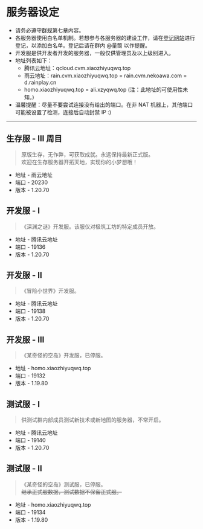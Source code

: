 # 服务器设定

- 请务必遵守[群规](https://docs.qq.com/doc/BqI21X2yZIht1uk2Wg4MIZuY4VMUVJ4EOlkR3qbQ4F0mu2fb4yxLve02Bmo64kq9mU3NZmXX2uu91X2XdkkH0)第七章内容。
- 各服务器使用白名单机制。若想参与各服务器的建设工作，请在[登记网站](https://docs.qq.com/sheet/DSnFwckZ2RE1SYXp0)进行登记，以添加白名单。登记后请在群内 @量筒 以作提醒。
- 开发服是供开发者开发的服务器，一般仅供管理员及以上级别进入。
- 地址列表如下：
  - 腾讯云地址：qcloud.cvm.xiaozhiyuqwq.top
  - 雨云地址：rain.cvm.xiaozhiyuqwq.top = rain.cvm.nekoawa.com = d.rainplay.cn
  - homo.xiaozhiyuqwq.top = ali.xzyqwq.top (注：此地址的可使用性未知。)
- 温馨提醒：尽量不要尝试连接没有给出的端口。在非 NAT 机器上，其他端口可能被设置了检测，连接后自动封禁 IP :)

---

## 生存服 - III 周目

> 原版生存，无作弊，可获取成就。永远保持最新正式版。  
欢迎在生存服务器开拓天地，实现你的小梦想哦！

- 地址 - 雨云地址
- 端口 - 20230
- 版本 - 1.20.70

## 开发服 - I

> 《深渊之谜》开发服。该服仅对极筑工坊的特定成员开放。

- 地址 - 腾讯云地址
- 端口 - 19136
- 版本 - 1.20.70

## 开发服 - II

> 《冒险小世界》开发服。

- 地址 - 腾讯云地址
- 端口 - 19138
- 版本 - 1.20.70

## 开发服 - III

> 《某奇怪的空岛》开发服，已停服。

- 地址 - homo.xiaozhiyuqwq.top
- 端口 - 19132
- 版本 - 1.19.80

## 测试服 - I

> 供测试群内部成员测试新技术或新地图的服务器，不常开启。

- 地址 - 腾讯云地址
- 端口 - 19140
- 版本 - 1.20.70

## 测试服 - II

> 《某奇怪的空岛》测试服，已停服。  
~~继承正式服数据，测试数据不保留正式服。~~

- 地址 - homo.xiaozhiyuqwq.top
- 端口 - 19134
- 版本 - 1.19.80